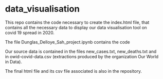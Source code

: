 # data_visualisation

This repo contains the code necessary to create the index.html file, that contains all the necessary data to display our data visualisation tool on covid 19 spread in 2020.

The file Dunglas_Delloye_Sah_project.ipynb contains the code

Our source data is contained in the files new_cases.txt, new_deaths.txt and in owid-covid-data.csv (extractions produced by the organization Our World in Data).

The final html file and its csv file associated is also in the repository.
